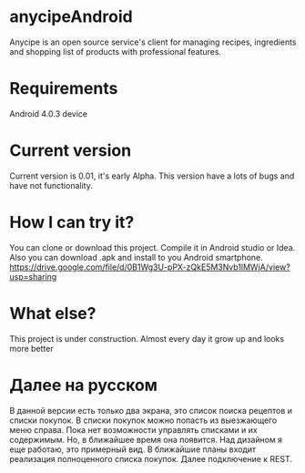 # anycipeAndroid
Anycipe is an open source service's client for managing recipes, ingredients and shopping list of products with professional features. 
# Requirements
Android 4.0.3 device
# Current version
Current version is 0.01, it's early Alpha. 
This version have a lots of bugs and have not functionality.
# How I can try it?
You can clone or download this project. Compile it in Android studio or Idea.
Also you can download .apk and install to you Android smartphone.
https://drive.google.com/file/d/0B1Wg3U-pPX-zQkE5M3Nvb1lMWjA/view?usp=sharing
# What else?
This project is under construction. Almost every day it grow up and looks more better
# Далее на русском
В данной версии есть только два экрана, это список поиска рецептов и списки покупок. В списки покупок можно попасть из выезжающего меню справа. Пока нет возможности управлять списками и их содержимым. Но, в ближайшее время она появится.
Над дизайном я еще работаю, это примерный вид. 
В ближайшие планы входит реализация полноценного списка покупок. Далее подключение к REST.

